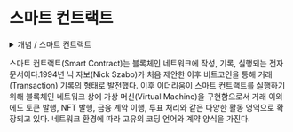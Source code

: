 # 스마트 컨트랙트

<details>

<summary>개념 / 스마트 컨트랙트</summary>



</details>

스마트 컨트랙트(Smart Contract)는 블록체인 네트워크에 작성, 기록, 실행되는 전자 문서이다.1994년 닉 자보(Nick Szabo)가 처음 제안한 이후 비트코인을 통해 거래(Transaction) 기록의 형태로 발전했다. 이후 이더리움이 스마트 컨트랙트를 실행하기 위해 블록체인 네트워크 상에 가상 머신(Virtual Machine)을 구현함으로서 거래 이외에도 토큰 발행, NFT 발행, 금융 계약 이행, 투표 처리와 같은 다양한 활동 영역으로 확장되고 있다. 네트워크 환경에 따라 고유의 코딩 언어와 계약 양식을 가진다.
